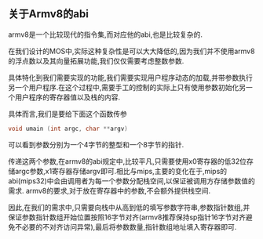 ## 关于Armv8的abi

armv8是一个比较现代的指令集,而对应他的abi,也是比较复杂的.

在我们设计的MOS中,实际这种复杂性是可以大大降低的,因为我们并不使用armv8的浮点数以及其向量拓展功能,我们仅仅需要考虑整数参数.

具体特化到我们需要实现的功能,我们需要实现用户程序动态的加载,并带参数执行另一个用户程序.在这个过程中,需要手工的控制的实际上只有使用参数初始化另一个用户程序的寄存器值以及栈的内容.

具体而言,我们是要给下面这个函数传参

```c
void umain (int argc, char **argv)
```

可以看到参数分别为一个4字节的整型和一个8字节的指针.

传递这两个参数,在armv8的abi规定中,比较平凡,只需要使用x0寄存器的低32位存储argc参数,x1寄存器存储argv即可.相比与mips,主要的变化在于,mips的abi(mips32)中会由调用者为每一个参数分配栈空间,以保证被调用方存储参数值的需求. armv8的要求,对于放在寄存器中的参数,不会额外提供栈空间.

因此,在我们的需求中,只需要向栈中从高到低的填写参数字符串,参数指针数组,并保证参数指针数组开始位置按照16字节对齐(armv8推荐保持sp指针16字节对齐避免不必要的不对齐访问异常),最后将参数数量,指针数组地址填入寄存器即可.